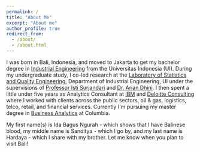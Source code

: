 ```yaml
---
permalink: /
title: "About Me"
excerpt: "About me"
author_profile: true
redirect_from: 
  - /about/
  - /about.html
---
```


I was born in Bali, Indonesia, and moved to Jakarta to get my bachelor degree in [Industrial Engineering](https://www.ie.ui.ac.id/) from the Universitas Indonesia (UI). During my undergraduate study, I co-led research at the [Laboratory of Statistics and Quality Engineering](https://quality.ie.ui.ac.id/), Department of Industrial Engineering, UI under the supervisions of [Professor Isti Surjandari](http://research.eng.ui.ac.id/researcher/isti) and [Dr. Arian Dhini](http://research.eng.ui.ac.id/researcher/arian). I then spent a little under five years as Analytics Consultant at [IBM](https://www.ibm.com/consulting/analytics?lnk=flatitem) and [Deloitte Consulting](https://www2.deloitte.com/sg/en/pages/strategy-operations/solutions/analytics-and-cognitive.html) where I worked with clients across the public sectors, oil & gas, logistics, telco, retail, and financial services. Currently I'm pursuing my master degree in [Business Analytics](https://analytics.columbia.edu/) at Columbia.

My first name(s) is Ida Bagus Ngurah - which shows that I have Balinese blood, my middle name is Sanditya - which I go by, and my last name is Hardaya - which I share with my brother. Let me know when you plan to visit Bali!
